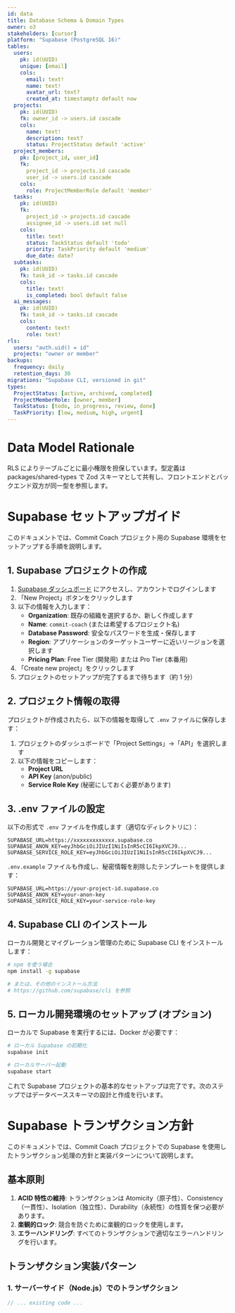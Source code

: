```yaml
---
id: data
title: Database Schema & Domain Types
owner: o3
stakeholders: [cursor]
platform: "Supabase (PostgreSQL 16)"
tables:
  users:
    pk: id(UUID)
    unique: [email]
    cols:
      email: text!
      name: text!
      avatar_url: text?
      created_at: timestamptz default now
  projects:
    pk: id(UUID)
    fk: owner_id -> users.id cascade
    cols:
      name: text!
      description: text?
      status: ProjectStatus default 'active'
  project_members:
    pk: [project_id, user_id]
    fk:
      project_id -> projects.id cascade
      user_id -> users.id cascade
    cols:
      role: ProjectMemberRole default 'member'
  tasks:
    pk: id(UUID)
    fk:
      project_id -> projects.id cascade
      assignee_id -> users.id set null
    cols:
      title: text!
      status: TaskStatus default 'todo'
      priority: TaskPriority default 'medium'
      due_date: date?
  subtasks:
    pk: id(UUID)
    fk: task_id -> tasks.id cascade
    cols:
      title: text!
      is_completed: bool default false
  ai_messages:
    pk: id(UUID)
    fk: task_id -> tasks.id cascade
    cols:
      content: text!
      role: text!
rls:
  users: "auth.uid() = id"
  projects: "owner or member"
backups:
  frequency: daily
  retention_days: 30
migrations: "Supabase CLI, versioned in git"
types:
  ProjectStatus: [active, archived, completed]
  ProjectMemberRole: [owner, member]
  TaskStatus: [todo, in_progress, review, done]
  TaskPriority: [low, medium, high, urgent]
---
```


# Data Model Rationale

RLS によりテーブルごとに最小権限を担保しています。型定義は packages/shared-types で Zod スキーマとして共有し、フロントエンドとバックエンド双方が同一型を参照します。

# Supabase セットアップガイド

このドキュメントでは、Commit Coach プロジェクト用の Supabase 環境をセットアップする手順を説明します。

## 1. Supabase プロジェクトの作成

1. [Supabase ダッシュボード](https://app.supabase.io/) にアクセスし、アカウントでログインします
2. 「New Project」ボタンをクリックします
3. 以下の情報を入力します：
   - **Organization**: 既存の組織を選択するか、新しく作成します
   - **Name**: `commit-coach` (または希望するプロジェクト名)
   - **Database Password**: 安全なパスワードを生成・保存します
   - **Region**: アプリケーションのターゲットユーザーに近いリージョンを選択します
   - **Pricing Plan**: Free Tier (開発用) または Pro Tier (本番用)
4. 「Create new project」をクリックします
5. プロジェクトのセットアップが完了するまで待ちます（約 1 分）

## 2. プロジェクト情報の取得

プロジェクトが作成されたら、以下の情報を取得して `.env` ファイルに保存します：

1. プロジェクトのダッシュボードで「Project Settings」→「API」を選択します
2. 以下の情報をコピーします：
   - **Project URL**
   - **API Key** (anon/public)
   - **Service Role Key** (秘密にしておく必要があります)

## 3. .env ファイルの設定

以下の形式で `.env` ファイルを作成します（適切なディレクトリに）：

```
SUPABASE_URL=https://xxxxxxxxxxxxx.supabase.co
SUPABASE_ANON_KEY=eyJhbGciOiJIUzI1NiIsInR5cCI6IkpXVCJ9...
SUPABASE_SERVICE_ROLE_KEY=eyJhbGciOiJIUzI1NiIsInR5cCI6IkpXVCJ9...
```

`.env.example` ファイルも作成し、秘密情報を削除したテンプレートを提供します：

```
SUPABASE_URL=https://your-project-id.supabase.co
SUPABASE_ANON_KEY=your-anon-key
SUPABASE_SERVICE_ROLE_KEY=your-service-role-key
```

## 4. Supabase CLI のインストール

ローカル開発とマイグレーション管理のために Supabase CLI をインストールします：

```bash
# npm を使う場合
npm install -g supabase

# または、その他のインストール方法
# https://github.com/supabase/cli を参照
```

## 5. ローカル開発環境のセットアップ (オプション)

ローカルで Supabase を実行するには、Docker が必要です：

```bash
# ローカル Supabase の初期化
supabase init

# ローカルサーバー起動
supabase start
```

これで Supabase プロジェクトの基本的なセットアップは完了です。次のステップではデータベーススキーマの設計と作成を行います。

# Supabase トランザクション方針

このドキュメントでは、Commit Coach プロジェクトでの Supabase を使用したトランザクション処理の方針と実装パターンについて説明します。

## 基本原則

1. **ACID 特性の維持**: トランザクションは Atomicity（原子性）、Consistency（一貫性）、Isolation（独立性）、Durability（永続性）の性質を保つ必要があります。
2. **楽観的ロック**: 競合を防ぐために楽観的ロックを使用します。
3. **エラーハンドリング**: すべてのトランザクションで適切なエラーハンドリングを行います。

## トランザクション実装パターン

### 1. サーバーサイド（Node.js）でのトランザクション

```typescript
// ... existing code ...